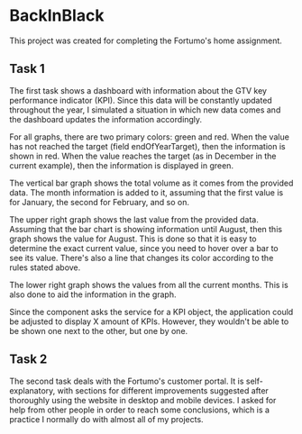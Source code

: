 # BackInBlack

This project was created for completing the Fortumo's home assignment.

## Task 1

The first task shows a dashboard with information about the GTV key performance indicator (KPI). Since this data will be constantly updated throughout the year, I simulated a situation in which new data comes and the dashboard updates the information accordingly.

For all graphs, there are two primary colors: green and red. When the value has not reached the target (field endOfYearTarget), then the information is shown in red. When the value reaches the target (as in December in the current example), then the information is displayed in green.

The vertical bar graph shows the total volume as it comes from the provided data. The month information is added to it, assuming that the first value is for January, the second for February, and so on.

The upper right graph shows the last value from the provided data. Assuming that the bar chart is showing information until August, then this graph shows the value for August. This is done so that it is easy to determine the exact current value, since you need to hover over a bar to see its value. There's also a line that changes its color according to the rules stated above.

The lower right graph shows the values from all the current months. This is also done to aid the information in the graph.

Since the component asks the service for a KPI object, the application could be adjusted to display X amount of KPIs. However, they wouldn't be able to be shown one next to the other, but one by one.

## Task 2

The second task deals with the Fortumo's customer portal. It is self-explanatory, with sections for different improvements suggested after thoroughly using the website in desktop and mobile devices. I asked for help from other people in order to reach some conclusions, which is a practice I normally do with almost all of my projects.
